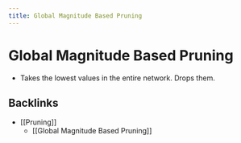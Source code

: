 ```yaml
---
title: Global Magnitude Based Pruning
---
```


# Global Magnitude Based Pruning
- Takes the lowest values in the entire network. Drops them.



## Backlinks
* [[Pruning]]
	* [[Global Magnitude Based Pruning]]

